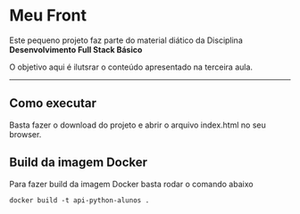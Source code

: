 # Meu Front

Este pequeno projeto faz parte do material diático da Disciplina **Desenvolvimento Full Stack Básico** 

O objetivo aqui é ilutsrar o conteúdo apresentado na terceira aula.

---
## Como executar

Basta fazer o download do projeto e abrir o arquivo index.html no seu browser.

## Build da imagem Docker

Para fazer build da imagem Docker basta rodar o comando abaixo
```
docker build -t api-python-alunos .